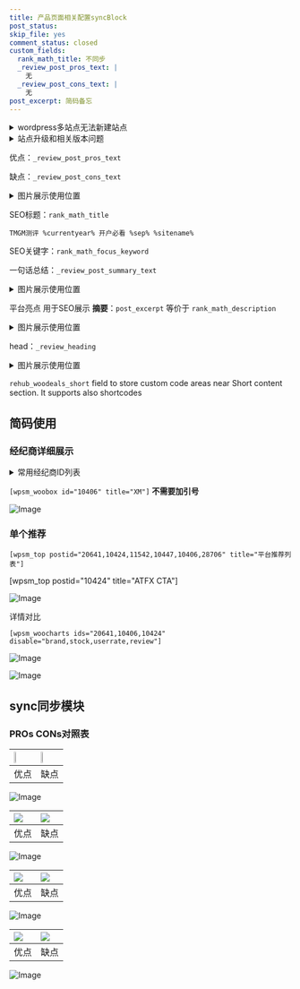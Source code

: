 ```yaml
---
title: 产品页面相关配置syncBlock
post_status: 
skip_file: yes
comment_status: closed
custom_fields:
  rank_math_title: 不同步
  _review_post_pros_text: |
    无
  _review_post_cons_text: |
    无
post_excerpt: 简码备忘
---
```

<details><summary>wordpress多站点无法新建站点</summary>

<li>和报错需要清理cookies一样的原因</li>
<li>wp-config.php里面<code>define( 'SUBDOMAIN_INSTALL', false );//子域名安装</code></li>
<li>新建子站点是用<code>define( 'SUBDOMAIN_INSTALL', true);//子域名安装</code> 完成以后，改成<code>false</code></li>
</details>

<details><summary>站点升级和相关版本问题</summary>

<p>wordpress：5.9.9
woocommerce：7.5.1
出现问题的地方：主题选项里面>><strong>Product layout >>compact style</strong></p>
<p>如何出现没有用过的字段 导致无法保存。先导出配置 然后进行修改，后面再次恢复即可。</p>
<p>出现部分字段无法显示时，需要返回默认布局后，对产品进行保存就好了。</p>
<p></p>
</details>

优点：`_review_post_pros_text`

缺点：`_review_post_cons_text`

<details><summary>图片展示使用位置</summary>

<img src="https://prod-files-secure.s3.us-west-2.amazonaws.com/39ed1227-6d7d-4570-be36-9ccd4a2c4241/f51d3d83-55d4-4bdf-9604-f37ec77ab556/Untitled.png?X-Amz-Algorithm=AWS4-HMAC-SHA256&X-Amz-Content-Sha256=UNSIGNED-PAYLOAD&X-Amz-Credential=ASIAZI2LB466S4JUSM7P%2F20251007%2Fus-west-2%2Fs3%2Faws4_request&X-Amz-Date=20251007T105518Z&X-Amz-Expires=3600&X-Amz-Security-Token=IQoJb3JpZ2luX2VjEAsaCXVzLXdlc3QtMiJHMEUCIQDeMNUsbDAeqf%2FdicYImA6ifijqD%2BCBBbSMeyK%2BSmM8ugIgCjl9yI0naX04m8SJt1h5EAk4W4zKk7bzgyz%2BAu9lQYQqiAQIpP%2F%2F%2F%2F%2F%2F%2F%2F%2F%2FARAAGgw2Mzc0MjMxODM4MDUiDNi9c5LJamc4THJRPCrcA%2FTvulnERuComrVjek0j5JAbvr8gXjiXvCVqRHn2MbpGTyVX0l0KxcGjjyaHnUfzhjzORUk4Z5IuS14c7LJ9K2Zq7viqLB%2FIrsp9e%2BWk5o2GvG%2FCK8A9Zw%2BaNKn9RZPjxh2ZqMJto5tJsjc1EZWy0DSFoCXI%2BRpLoREFkH8EU9lrFmJBBJS3KUdsQ6ylmrz7OykaclNKavm9BdZu5npDW8%2FBk6L1kvQyoero7azSqaK3GbVEjSVGhe%2BQYJeVjV5A6F6j5daCcGwmb9t0KBjqEQs7RPSC8IIVwiIyF%2FumqsnakBMNGyCrTiEm4IVti%2Fk1wUv21GdKBurQ3ONJsVomhqbBT13Rv371Io6yUil8xYpu%2BrIZG7AK4Jt0VJehdDlR6NJYCu5ruRgVMscbyYO5mQ0Y2Sqb4UPyoxhWezwxLlrMeo8PKRz5aROtQENRG1Cm72B8zTzrVNH3eu0YmJnIueccJnDob58GaTtdx3FN%2FsUuMUy4yGPzoJRxRWYgDTsJNwexV%2Fi%2BsGYt9cEyx3DeTZBljS8XQdMQaBJcubw9dmF0qNW%2FqkCQr2JEE5g2TlNDN9Pkrh1kUbIQgaz5nRU4a0VELqPXRdisZN1BB5w9PL%2FctXWrdJvLJy3C2KFGMKzdk8cGOqUByx3nF%2BMUK%2F2K%2F37MNvI1ijgdnxzl9amzde8OL%2F1ifMR5cAzDXCxAsKYQMozvaK2dawUwVosLd%2BbJXOCcjhQbLrL2SljABC%2FlDUOvl30Ww0Y74gXyYhQrbo%2F2YVLrDwIh6W4JIUN6xd6TIVhh6u4NfLb4VckyMn0Rvztw3PPDC52qSt2oV3Eis4O9eyfLigOuVuiaafq4Fs1OnbJTks3wQy7gKCXF&X-Amz-Signature=cc633567a503323bfac7e74b9a2f6d05b071c62b26ba5d947f5be59b7399e994&X-Amz-SignedHeaders=host&x-amz-checksum-mode=ENABLED&x-id=GetObject" alt="Image">
</details>

SEO标题：`rank_math_title`

`TMGM测评 %currentyear% 开户必看 %sep% %sitename%`

SEO关键字：`rank_math_focus_keyword`

一句话总结：`_review_post_summary_text`

<details><summary>图片展示使用位置</summary>

<img src="https://prod-files-secure.s3.us-west-2.amazonaws.com/39ed1227-6d7d-4570-be36-9ccd4a2c4241/4b96a922-296c-4f4e-8630-d1c870cbce01/Untitled.png?X-Amz-Algorithm=AWS4-HMAC-SHA256&X-Amz-Content-Sha256=UNSIGNED-PAYLOAD&X-Amz-Credential=ASIAZI2LB46653UJ5CB7%2F20251007%2Fus-west-2%2Fs3%2Faws4_request&X-Amz-Date=20251007T105519Z&X-Amz-Expires=3600&X-Amz-Security-Token=IQoJb3JpZ2luX2VjEAsaCXVzLXdlc3QtMiJIMEYCIQCQcyGaLycovgxd5jqdp4Tq%2FjvvlPBUzKcXG6KGU6X73wIhALF54MH0dmmyWnnwLIc0bKMNUnNCV1Ssv6VpWnQwUrvqKogECKT%2F%2F%2F%2F%2F%2F%2F%2F%2F%2FwEQABoMNjM3NDIzMTgzODA1IgyAWVouZHnaWnyDS18q3AM99ovvuBYPWoH5QC0VuHBZ%2FbG%2FqW4GLqtgJKJTCbb7DyAazG0vrM6fw7u%2BHVC64vkvPcUIfUZ%2FqjLqt4thP0ti1%2Bz%2F6xdQ4IxUS%2BqFD8coccdNoilC6CzAdP94VnV9GOyAIwOKbp4l%2BNrIxrEf9xVnPtWU0gdIBVqwuLFx%2FFtPCatbp3RVUydGJzOoEXlYFrm9e6drwIgxEN6rjinQF4K%2FbeOzJzenHiPMaRFnGavgBABw34LVIu56o5k8jjKmxvy%2F36AXyKWHaFnZCkuNwPwnhE1KJpTe93hZlmxkAfQnhfLBb6jdhc1Axz3rROtEhKJrgPatNghYVRM9kFlM5GQDntH6LkIKXtUD0krRyIvIiRrc9Xu6tF2XZHQydJsLtiZ95OvCyQRQ%2FqGndvLSjKrplYMiqxjACySaR%2BrdHcYD5aOwNqMQZntOU2mQ6vGvgiC%2FvPoKfRXbrJrEiY6jtzquxfe5eCTPVbSYn93ieZDqSzDmZf%2FjlZCqwQyh4oZHjuUfZNusgRGYaS2Xdb%2BFCVgXP3pfC7PzM6xTJkaUlW%2BhiXXWoSpEBrc4V7QEGhDfThMQcd74mdOXNSzoClmHPdasT99j8wouRox9OFXD0QTXFBiVm5q8uziPeE3%2B%2BDCi3ZPHBjqkAfA%2B3rNAHU7Zwcww7OqSibgAGiuQzsOv1GZXCCgTuDrdPHT72ksesP%2BroekzseabYDOx75%2F%2FZCd2XG13GDq6hCA%2B%2FzyA7w9cd60OS8v%2BH7xAfmYfku8sqIPbUedYRKy%2FnL81k4H0Ca1VIdGwORGAyzpoF37kE7Jihs%2FN%2F%2F5TEceT4z9Gmpaz1neal2xP8PwTHKfhJx%2FsggXDbD9RkvSRkyfyWlAK&X-Amz-Signature=e681554ae248f55b1c1ed6230630d6ba28e04dcd9c87b27806508fe95ffedc4d&X-Amz-SignedHeaders=host&x-amz-checksum-mode=ENABLED&x-id=GetObject" alt="Image">
</details>

平台亮点 用于SEO展示 **摘要**：`post_excerpt`  等价于 `rank_math_description`

<details><summary>图片展示使用位置</summary>

<img src="https://prod-files-secure.s3.us-west-2.amazonaws.com/39ed1227-6d7d-4570-be36-9ccd4a2c4241/1ee11f63-b60a-4dfe-a7a7-d58ff23b5d88/Untitled.png?X-Amz-Algorithm=AWS4-HMAC-SHA256&X-Amz-Content-Sha256=UNSIGNED-PAYLOAD&X-Amz-Credential=ASIAZI2LB466X2LGHO4R%2F20251007%2Fus-west-2%2Fs3%2Faws4_request&X-Amz-Date=20251007T105520Z&X-Amz-Expires=3600&X-Amz-Security-Token=IQoJb3JpZ2luX2VjEAsaCXVzLXdlc3QtMiJHMEUCIEoSBiUa8%2F%2F9ULhal45Ei7JR3FpWeiF4bkAkgCzeTKUkAiEAncxBU19zc36V4vEpIVr70RBURQlPU3ttSXBkqoguEJQqiAQIpP%2F%2F%2F%2F%2F%2F%2F%2F%2F%2FARAAGgw2Mzc0MjMxODM4MDUiDHJqEffT9L78aD5yVCrcAzIwJbWakMMpJwRQQjlOzJQDHaD3XJxAPkftHp3VQn0tgWaXc7ccWCarD0TLOPrqMAxjQYheOrSXVs8qGkWFm1RNfo0ZLQ1veHi937Q%2FCZS87XRY1NyauU2i1yHI80bj%2FgRGNeq9k9hp%2FxY0buoxx8nFenGQYeoQ5VyIVy9WuSWXbcMx6EuISs69WDPh3DwvJMj5IRZSp1nWs5j4eidFLkN66xWWp1hA6ODQyiVwLTrVnnay%2BEYeyaDG%2Bl%2F%2BhxC1w%2BVwTVpTRkAjRc9JkIKKiJBwkScqTuHyvYqaQ8u8P05hLYxJbeGMNgtQpc1Z%2BHZDVy2rNo04qu1wboR2eTgkCc7LqQ2TcaWhhU3ClChzIryQCSdcpuW31HmqoV0Q1BWdoT%2BBgFEmGHz3umUkJN8xKyy2zK%2FSJpdyQ426V3RRnKl1ZiCbjVMNrQis3StOJwwg4eGtJ99S9OUkTY3D2UsP05zdhDVlv%2FusHKtZ4To%2BsfNzjRZKrTOoqP37A8jwsL8%2BDdLfplC9PcWIUHv9aA5wIrPSnoTz%2FC0Rb27e9HSRNHMOQZBnK78roDEPfrSo7DKML5ky96zWi1WVBt23ZoXBaBwcwvfua0hXhXCeU%2Fk77sV9rBMIjMznf6K9i4bfMMDdk8cGOqUB471qo2VL5q0PwSlTcuDrOFHkXGsTO03vkPk3rqzAhsjDaECwLCMQhunW3NAoqcswp7UwnfPRuycH2qOK%2Fz%2BVvSJmKoOn%2BttpanXAQYLDKGhMS0tEzCDYalSVObB3vaRwDBc3O7%2Bhn851b28%2Be3s8%2FGACfd0yBPk%2FjAqWyj%2FbMYV9rtftwxEXts8YSSbR6IkyCjNLLgBua7FPFt%2Bq5lCPqjh4FvCw&X-Amz-Signature=17f38c4337e76e0eed9778b4d04bca01932ba461be7f9569cfdeae16bbe3aa75&X-Amz-SignedHeaders=host&x-amz-checksum-mode=ENABLED&x-id=GetObject" alt="Image">
<img src="https://prod-files-secure.s3.us-west-2.amazonaws.com/39ed1227-6d7d-4570-be36-9ccd4a2c4241/ad4118b5-78d8-4fbe-801e-3b29b5d99c01/Untitled.png?X-Amz-Algorithm=AWS4-HMAC-SHA256&X-Amz-Content-Sha256=UNSIGNED-PAYLOAD&X-Amz-Credential=ASIAZI2LB466X2LGHO4R%2F20251007%2Fus-west-2%2Fs3%2Faws4_request&X-Amz-Date=20251007T105520Z&X-Amz-Expires=3600&X-Amz-Security-Token=IQoJb3JpZ2luX2VjEAsaCXVzLXdlc3QtMiJHMEUCIEoSBiUa8%2F%2F9ULhal45Ei7JR3FpWeiF4bkAkgCzeTKUkAiEAncxBU19zc36V4vEpIVr70RBURQlPU3ttSXBkqoguEJQqiAQIpP%2F%2F%2F%2F%2F%2F%2F%2F%2F%2FARAAGgw2Mzc0MjMxODM4MDUiDHJqEffT9L78aD5yVCrcAzIwJbWakMMpJwRQQjlOzJQDHaD3XJxAPkftHp3VQn0tgWaXc7ccWCarD0TLOPrqMAxjQYheOrSXVs8qGkWFm1RNfo0ZLQ1veHi937Q%2FCZS87XRY1NyauU2i1yHI80bj%2FgRGNeq9k9hp%2FxY0buoxx8nFenGQYeoQ5VyIVy9WuSWXbcMx6EuISs69WDPh3DwvJMj5IRZSp1nWs5j4eidFLkN66xWWp1hA6ODQyiVwLTrVnnay%2BEYeyaDG%2Bl%2F%2BhxC1w%2BVwTVpTRkAjRc9JkIKKiJBwkScqTuHyvYqaQ8u8P05hLYxJbeGMNgtQpc1Z%2BHZDVy2rNo04qu1wboR2eTgkCc7LqQ2TcaWhhU3ClChzIryQCSdcpuW31HmqoV0Q1BWdoT%2BBgFEmGHz3umUkJN8xKyy2zK%2FSJpdyQ426V3RRnKl1ZiCbjVMNrQis3StOJwwg4eGtJ99S9OUkTY3D2UsP05zdhDVlv%2FusHKtZ4To%2BsfNzjRZKrTOoqP37A8jwsL8%2BDdLfplC9PcWIUHv9aA5wIrPSnoTz%2FC0Rb27e9HSRNHMOQZBnK78roDEPfrSo7DKML5ky96zWi1WVBt23ZoXBaBwcwvfua0hXhXCeU%2Fk77sV9rBMIjMznf6K9i4bfMMDdk8cGOqUB471qo2VL5q0PwSlTcuDrOFHkXGsTO03vkPk3rqzAhsjDaECwLCMQhunW3NAoqcswp7UwnfPRuycH2qOK%2Fz%2BVvSJmKoOn%2BttpanXAQYLDKGhMS0tEzCDYalSVObB3vaRwDBc3O7%2Bhn851b28%2Be3s8%2FGACfd0yBPk%2FjAqWyj%2FbMYV9rtftwxEXts8YSSbR6IkyCjNLLgBua7FPFt%2Bq5lCPqjh4FvCw&X-Amz-Signature=d2603058158244a8b13d2b822ee27eb2b86b368f3351204fd5db4374aa6321cb&X-Amz-SignedHeaders=host&x-amz-checksum-mode=ENABLED&x-id=GetObject" alt="Image">
<img src="https://prod-files-secure.s3.us-west-2.amazonaws.com/39ed1227-6d7d-4570-be36-9ccd4a2c4241/a38cf7c9-a79c-4b64-9e94-13589fe0758b/Untitled.png?X-Amz-Algorithm=AWS4-HMAC-SHA256&X-Amz-Content-Sha256=UNSIGNED-PAYLOAD&X-Amz-Credential=ASIAZI2LB466X2LGHO4R%2F20251007%2Fus-west-2%2Fs3%2Faws4_request&X-Amz-Date=20251007T105520Z&X-Amz-Expires=3600&X-Amz-Security-Token=IQoJb3JpZ2luX2VjEAsaCXVzLXdlc3QtMiJHMEUCIEoSBiUa8%2F%2F9ULhal45Ei7JR3FpWeiF4bkAkgCzeTKUkAiEAncxBU19zc36V4vEpIVr70RBURQlPU3ttSXBkqoguEJQqiAQIpP%2F%2F%2F%2F%2F%2F%2F%2F%2F%2FARAAGgw2Mzc0MjMxODM4MDUiDHJqEffT9L78aD5yVCrcAzIwJbWakMMpJwRQQjlOzJQDHaD3XJxAPkftHp3VQn0tgWaXc7ccWCarD0TLOPrqMAxjQYheOrSXVs8qGkWFm1RNfo0ZLQ1veHi937Q%2FCZS87XRY1NyauU2i1yHI80bj%2FgRGNeq9k9hp%2FxY0buoxx8nFenGQYeoQ5VyIVy9WuSWXbcMx6EuISs69WDPh3DwvJMj5IRZSp1nWs5j4eidFLkN66xWWp1hA6ODQyiVwLTrVnnay%2BEYeyaDG%2Bl%2F%2BhxC1w%2BVwTVpTRkAjRc9JkIKKiJBwkScqTuHyvYqaQ8u8P05hLYxJbeGMNgtQpc1Z%2BHZDVy2rNo04qu1wboR2eTgkCc7LqQ2TcaWhhU3ClChzIryQCSdcpuW31HmqoV0Q1BWdoT%2BBgFEmGHz3umUkJN8xKyy2zK%2FSJpdyQ426V3RRnKl1ZiCbjVMNrQis3StOJwwg4eGtJ99S9OUkTY3D2UsP05zdhDVlv%2FusHKtZ4To%2BsfNzjRZKrTOoqP37A8jwsL8%2BDdLfplC9PcWIUHv9aA5wIrPSnoTz%2FC0Rb27e9HSRNHMOQZBnK78roDEPfrSo7DKML5ky96zWi1WVBt23ZoXBaBwcwvfua0hXhXCeU%2Fk77sV9rBMIjMznf6K9i4bfMMDdk8cGOqUB471qo2VL5q0PwSlTcuDrOFHkXGsTO03vkPk3rqzAhsjDaECwLCMQhunW3NAoqcswp7UwnfPRuycH2qOK%2Fz%2BVvSJmKoOn%2BttpanXAQYLDKGhMS0tEzCDYalSVObB3vaRwDBc3O7%2Bhn851b28%2Be3s8%2FGACfd0yBPk%2FjAqWyj%2FbMYV9rtftwxEXts8YSSbR6IkyCjNLLgBua7FPFt%2Bq5lCPqjh4FvCw&X-Amz-Signature=84083a73a53eb2b09307c21e25844aaf46e9e05606843e53cb3c38339e4d2d9a&X-Amz-SignedHeaders=host&x-amz-checksum-mode=ENABLED&x-id=GetObject" alt="Image">
<img src="https://prod-files-secure.s3.us-west-2.amazonaws.com/39ed1227-6d7d-4570-be36-9ccd4a2c4241/7da6fc1e-d2ac-42ae-8c75-cb5749aa18f6/Untitled.png?X-Amz-Algorithm=AWS4-HMAC-SHA256&X-Amz-Content-Sha256=UNSIGNED-PAYLOAD&X-Amz-Credential=ASIAZI2LB466X2LGHO4R%2F20251007%2Fus-west-2%2Fs3%2Faws4_request&X-Amz-Date=20251007T105520Z&X-Amz-Expires=3600&X-Amz-Security-Token=IQoJb3JpZ2luX2VjEAsaCXVzLXdlc3QtMiJHMEUCIEoSBiUa8%2F%2F9ULhal45Ei7JR3FpWeiF4bkAkgCzeTKUkAiEAncxBU19zc36V4vEpIVr70RBURQlPU3ttSXBkqoguEJQqiAQIpP%2F%2F%2F%2F%2F%2F%2F%2F%2F%2FARAAGgw2Mzc0MjMxODM4MDUiDHJqEffT9L78aD5yVCrcAzIwJbWakMMpJwRQQjlOzJQDHaD3XJxAPkftHp3VQn0tgWaXc7ccWCarD0TLOPrqMAxjQYheOrSXVs8qGkWFm1RNfo0ZLQ1veHi937Q%2FCZS87XRY1NyauU2i1yHI80bj%2FgRGNeq9k9hp%2FxY0buoxx8nFenGQYeoQ5VyIVy9WuSWXbcMx6EuISs69WDPh3DwvJMj5IRZSp1nWs5j4eidFLkN66xWWp1hA6ODQyiVwLTrVnnay%2BEYeyaDG%2Bl%2F%2BhxC1w%2BVwTVpTRkAjRc9JkIKKiJBwkScqTuHyvYqaQ8u8P05hLYxJbeGMNgtQpc1Z%2BHZDVy2rNo04qu1wboR2eTgkCc7LqQ2TcaWhhU3ClChzIryQCSdcpuW31HmqoV0Q1BWdoT%2BBgFEmGHz3umUkJN8xKyy2zK%2FSJpdyQ426V3RRnKl1ZiCbjVMNrQis3StOJwwg4eGtJ99S9OUkTY3D2UsP05zdhDVlv%2FusHKtZ4To%2BsfNzjRZKrTOoqP37A8jwsL8%2BDdLfplC9PcWIUHv9aA5wIrPSnoTz%2FC0Rb27e9HSRNHMOQZBnK78roDEPfrSo7DKML5ky96zWi1WVBt23ZoXBaBwcwvfua0hXhXCeU%2Fk77sV9rBMIjMznf6K9i4bfMMDdk8cGOqUB471qo2VL5q0PwSlTcuDrOFHkXGsTO03vkPk3rqzAhsjDaECwLCMQhunW3NAoqcswp7UwnfPRuycH2qOK%2Fz%2BVvSJmKoOn%2BttpanXAQYLDKGhMS0tEzCDYalSVObB3vaRwDBc3O7%2Bhn851b28%2Be3s8%2FGACfd0yBPk%2FjAqWyj%2FbMYV9rtftwxEXts8YSSbR6IkyCjNLLgBua7FPFt%2Bq5lCPqjh4FvCw&X-Amz-Signature=fa31373f1886b6e9c25e60ae7b3b4be45d0273dc97a9f1e59490e5905fb18391&X-Amz-SignedHeaders=host&x-amz-checksum-mode=ENABLED&x-id=GetObject" alt="Image">
<img src="https://prod-files-secure.s3.us-west-2.amazonaws.com/39ed1227-6d7d-4570-be36-9ccd4a2c4241/7e97f40a-eaee-47f5-b2f9-475f96808fa7/Untitled.png?X-Amz-Algorithm=AWS4-HMAC-SHA256&X-Amz-Content-Sha256=UNSIGNED-PAYLOAD&X-Amz-Credential=ASIAZI2LB466X2LGHO4R%2F20251007%2Fus-west-2%2Fs3%2Faws4_request&X-Amz-Date=20251007T105520Z&X-Amz-Expires=3600&X-Amz-Security-Token=IQoJb3JpZ2luX2VjEAsaCXVzLXdlc3QtMiJHMEUCIEoSBiUa8%2F%2F9ULhal45Ei7JR3FpWeiF4bkAkgCzeTKUkAiEAncxBU19zc36V4vEpIVr70RBURQlPU3ttSXBkqoguEJQqiAQIpP%2F%2F%2F%2F%2F%2F%2F%2F%2F%2FARAAGgw2Mzc0MjMxODM4MDUiDHJqEffT9L78aD5yVCrcAzIwJbWakMMpJwRQQjlOzJQDHaD3XJxAPkftHp3VQn0tgWaXc7ccWCarD0TLOPrqMAxjQYheOrSXVs8qGkWFm1RNfo0ZLQ1veHi937Q%2FCZS87XRY1NyauU2i1yHI80bj%2FgRGNeq9k9hp%2FxY0buoxx8nFenGQYeoQ5VyIVy9WuSWXbcMx6EuISs69WDPh3DwvJMj5IRZSp1nWs5j4eidFLkN66xWWp1hA6ODQyiVwLTrVnnay%2BEYeyaDG%2Bl%2F%2BhxC1w%2BVwTVpTRkAjRc9JkIKKiJBwkScqTuHyvYqaQ8u8P05hLYxJbeGMNgtQpc1Z%2BHZDVy2rNo04qu1wboR2eTgkCc7LqQ2TcaWhhU3ClChzIryQCSdcpuW31HmqoV0Q1BWdoT%2BBgFEmGHz3umUkJN8xKyy2zK%2FSJpdyQ426V3RRnKl1ZiCbjVMNrQis3StOJwwg4eGtJ99S9OUkTY3D2UsP05zdhDVlv%2FusHKtZ4To%2BsfNzjRZKrTOoqP37A8jwsL8%2BDdLfplC9PcWIUHv9aA5wIrPSnoTz%2FC0Rb27e9HSRNHMOQZBnK78roDEPfrSo7DKML5ky96zWi1WVBt23ZoXBaBwcwvfua0hXhXCeU%2Fk77sV9rBMIjMznf6K9i4bfMMDdk8cGOqUB471qo2VL5q0PwSlTcuDrOFHkXGsTO03vkPk3rqzAhsjDaECwLCMQhunW3NAoqcswp7UwnfPRuycH2qOK%2Fz%2BVvSJmKoOn%2BttpanXAQYLDKGhMS0tEzCDYalSVObB3vaRwDBc3O7%2Bhn851b28%2Be3s8%2FGACfd0yBPk%2FjAqWyj%2FbMYV9rtftwxEXts8YSSbR6IkyCjNLLgBua7FPFt%2Bq5lCPqjh4FvCw&X-Amz-Signature=647cf3b73406b9817d098f6ad7d2d5a393c7c2bd85115b12aa59ccfcb8ec5707&X-Amz-SignedHeaders=host&x-amz-checksum-mode=ENABLED&x-id=GetObject" alt="Image">
</details>

head：`_review_heading`

<details><summary>图片展示使用位置</summary>

<img src="https://prod-files-secure.s3.us-west-2.amazonaws.com/39ed1227-6d7d-4570-be36-9ccd4a2c4241/3a4650ad-9887-415c-889a-edd51fa54f27/Untitled.png?X-Amz-Algorithm=AWS4-HMAC-SHA256&X-Amz-Content-Sha256=UNSIGNED-PAYLOAD&X-Amz-Credential=ASIAZI2LB4663K36YVNI%2F20251007%2Fus-west-2%2Fs3%2Faws4_request&X-Amz-Date=20251007T105520Z&X-Amz-Expires=3600&X-Amz-Security-Token=IQoJb3JpZ2luX2VjEAsaCXVzLXdlc3QtMiJIMEYCIQCIYltOG%2BYqF1HUJyYH9ujtODYEUsJMEG1zRkx3r36h2wIhAJBwQT0lcLbRRbbTw81dYP9ml9XC3Ci8aML9mZ5YE0AeKogECKT%2F%2F%2F%2F%2F%2F%2F%2F%2F%2FwEQABoMNjM3NDIzMTgzODA1IgzikAvS1jhlU7wyUjAq3AML0agM6y4P13td7naiuRWCqCQa9sQO572Jv8ttC2nEZc5uJcuO9eBXJwKIF0dNT93pA1xGHTSZj11KFh%2FRMbAUHhIvFl%2Bheoj7ljx%2BPhtqbcQ9aPhdpdu432pR3Rn8Qlw%2FCpS3Rzm7slBy6%2BVGTT9QJq5bQ%2F%2BPTYqEJt9ogh0Day9aJd37VtBd7M2OjnMCQcUeKjnOwZBSNdayNSB%2B9nC13Tw1ysIul4L5znFsRxBoD9GPnbw1C0JK6J2TlBiDoJCPenXUTWv%2B1TwJdTezfCtYPFXa90Vb%2Fd5X37YnkhAjygfbZANLBktKi6VzBslyaX8k2K6rPadkBdNB469cXys5Nz%2Fx0ek0QI10vrcv4a42Ngazsr44cMttPkZTUuDCAkDiVKCF0FiWhuHdfR%2FJMRBSHWWzRXpQnZCli4wnXXxm4hlE3FWg%2FT9to7nL4k86LQ3YX4eT0EIEsrd15qMMhgtC%2FucwnqCURsfcHpvrVmINU8AjTBOGQmQqFWe7o0knzJOVXzZfyE1GWC3gqPpKydxGgEY2YKD9YDXPMVY2UrzynV1a%2Fzj9d3RDIH6rTnau6JYKBFgGYPWFcynD8OUKRAgFCWNQJkVODZUMhzCOfJyxzEn36qjbxkjhqWJB%2BTCs3ZPHBjqkAcJ00Ip2CeG4VBzGoxnWjsfBvbb1pssEimzVcbXnBJNp1TY7vsnjGrcueBTLckL4qzQtUkhn%2FDr%2FcCcZSxEkai3VNti3JDQp8Bs6A9aGXDUin87UsMdb1iAKP5gtewZCBoibvSDEmRBw3xExCaqkJ54WQxIP1t58AVvg1K8UUzl%2BKypslAZhAz1Fudllp%2FJi3yZcXoPzVKNNM77PmPgS1ZQ9edH4&X-Amz-Signature=9a92a36af252555d3e3e1190c7ce3823f728dc3893f902825c5e7b3b5bfa71b7&X-Amz-SignedHeaders=host&x-amz-checksum-mode=ENABLED&x-id=GetObject" alt="Image">
</details>

`rehub_woodeals_short`	field to store custom code areas near Short content section. It supports also shortcodes



## 简码使用

### 经纪商详细展示

<details><summary>常用经纪商ID列表</summary>

<pre><code class="php">嘉盛 ===> 20641  [wpsm_woobox id="20641" title="嘉盛"]
易信easymarkets ===> 11542  [wpsm_woobox id="11542" title="易信easymarkets"]
ATFX外汇 ===> 10424  [wpsm_woobox id="10424" title="ATFX"]
XM ===> 10406  [wpsm_woobox id="10406" title="XM"]
TMGM ===> 29622  [wpsm_woobox id="29622" title="TMGM"]
HYCM ===> 10447  [wpsm_woobox id="10447" title="HYCM"]
fpmarkets澳福外汇 ===> 20639  [wpsm_woobox id="20639" title="fpmarkets澳福外汇"]</code></pre>
</details>

`[wpsm_woobox id="10406" title="XM"]` **不需要加引号**

![Image](https://prod-files-secure.s3.us-west-2.amazonaws.com/39ed1227-6d7d-4570-be36-9ccd4a2c4241/4f898f9d-0fa7-4e43-acd3-ac6bc7be575a/Untitled.png?X-Amz-Algorithm=AWS4-HMAC-SHA256&X-Amz-Content-Sha256=UNSIGNED-PAYLOAD&X-Amz-Credential=ASIAZI2LB466TZIF7TBZ%2F20251007%2Fus-west-2%2Fs3%2Faws4_request&X-Amz-Date=20251007T105517Z&X-Amz-Expires=3600&X-Amz-Security-Token=IQoJb3JpZ2luX2VjEAsaCXVzLXdlc3QtMiJIMEYCIQDCwe1YIUJ3dFeE2gFChBSyJAWdasSJ5l%2FoMnmdurQ1fQIhAIu8vVCrJQpOO%2BY1Gg1yLwZ16tnAu4fek9m7fzKR9LIEKogECKT%2F%2F%2F%2F%2F%2F%2F%2F%2F%2FwEQABoMNjM3NDIzMTgzODA1Igyz46sXi3REA8FLrWUq3APKcjAUrTNDipulsOSZmOKDLSlAqMpWTql%2F5GTir8Q5mxSn84c1pmQlEQBDbID%2FHu3zgUqaxtwzlhUuZboeXF%2FQJxBytx8LC3ood14YWCcrl8NT33Yty8ehrOSX5ibD%2FdJy217SUVal6iHKmxAT4ObfoXWksNme0tPa0hO%2BQq%2FVOjaqOr8fnrPZq1FfnnIYryIbSRctan3NZGndMwryJYU3JBqXAvYDslwlxdxXHgOneActB2f31rT3ckK2U%2FH3qr2Zm3Pl3GFec3RCk58ojAKtclM0tgpDeqbj1JePBoFFvXvaNnz8jmqZud2JF4BOXUP59%2FWnh60JUMshLq91w6z8dfJr7MakALBEGTzq1ff8gjSzAKDgb979Pskch%2BI23qLNjtwrcY%2B%2FWiMn7wxfJAlJgua%2B80Ucv8JRUCV%2Bsae03QGp3fcLx%2B%2F1UsZTyzLkxcYxb0oq0bg8rzoAU3fmwrZir%2BgeSN8qXWHBqD%2FrDBfregGOEuRaamNOJwkwE%2BGrwovN42WiiOBmqCZVZqfHOZSqfSgI%2BF5hJ4rW3KlrNo3xpYbdchj1uAzRcxzE9F7xcqplNKHP3L2pkkAfh15werWbvoUAiZtKDg5tFbbT%2FrM0sYbN2HzSVYG7HOmpQTCD3ZPHBjqkAZ2Y6WwRZC%2FvzZPVEZlQ9rSLOlPV4Z%2BYQQ7qNLVwzT0mT%2BPAIW7SuDB9w49QG1isJxI8ttdwZ58JlhrlKdlx%2Fud0RDlyHNxpyshxLchlixgHdGj0JR2%2BkqS%2FyaLog8dU8OA8vKPMWpB4Ng5hSSxFIaPd4d1kZYWhvhNgABkMkZF%2BQTZA0Z89oK9KyXIOAe5PfQI3pPWaiYcXj%2FqlAjeu%2FBiuhwFi&X-Amz-Signature=0f880ee7fc0406afca9dfc255d6ebae47ae1d6ff85e98dc48839c0031bb19461&X-Amz-SignedHeaders=host&x-amz-checksum-mode=ENABLED&x-id=GetObject)

### 单个推荐
`[wpsm_top postid="20641,10424,11542,10447,10406,28706" title="平台推荐列表"]`

[wpsm_top postid="10424" title="ATFX CTA"]

![Image](https://prod-files-secure.s3.us-west-2.amazonaws.com/39ed1227-6d7d-4570-be36-9ccd4a2c4241/5ac620dc-51a8-48b6-b55d-91f47299193c/Untitled.png?X-Amz-Algorithm=AWS4-HMAC-SHA256&X-Amz-Content-Sha256=UNSIGNED-PAYLOAD&X-Amz-Credential=ASIAZI2LB466TZIF7TBZ%2F20251007%2Fus-west-2%2Fs3%2Faws4_request&X-Amz-Date=20251007T105517Z&X-Amz-Expires=3600&X-Amz-Security-Token=IQoJb3JpZ2luX2VjEAsaCXVzLXdlc3QtMiJIMEYCIQDCwe1YIUJ3dFeE2gFChBSyJAWdasSJ5l%2FoMnmdurQ1fQIhAIu8vVCrJQpOO%2BY1Gg1yLwZ16tnAu4fek9m7fzKR9LIEKogECKT%2F%2F%2F%2F%2F%2F%2F%2F%2F%2FwEQABoMNjM3NDIzMTgzODA1Igyz46sXi3REA8FLrWUq3APKcjAUrTNDipulsOSZmOKDLSlAqMpWTql%2F5GTir8Q5mxSn84c1pmQlEQBDbID%2FHu3zgUqaxtwzlhUuZboeXF%2FQJxBytx8LC3ood14YWCcrl8NT33Yty8ehrOSX5ibD%2FdJy217SUVal6iHKmxAT4ObfoXWksNme0tPa0hO%2BQq%2FVOjaqOr8fnrPZq1FfnnIYryIbSRctan3NZGndMwryJYU3JBqXAvYDslwlxdxXHgOneActB2f31rT3ckK2U%2FH3qr2Zm3Pl3GFec3RCk58ojAKtclM0tgpDeqbj1JePBoFFvXvaNnz8jmqZud2JF4BOXUP59%2FWnh60JUMshLq91w6z8dfJr7MakALBEGTzq1ff8gjSzAKDgb979Pskch%2BI23qLNjtwrcY%2B%2FWiMn7wxfJAlJgua%2B80Ucv8JRUCV%2Bsae03QGp3fcLx%2B%2F1UsZTyzLkxcYxb0oq0bg8rzoAU3fmwrZir%2BgeSN8qXWHBqD%2FrDBfregGOEuRaamNOJwkwE%2BGrwovN42WiiOBmqCZVZqfHOZSqfSgI%2BF5hJ4rW3KlrNo3xpYbdchj1uAzRcxzE9F7xcqplNKHP3L2pkkAfh15werWbvoUAiZtKDg5tFbbT%2FrM0sYbN2HzSVYG7HOmpQTCD3ZPHBjqkAZ2Y6WwRZC%2FvzZPVEZlQ9rSLOlPV4Z%2BYQQ7qNLVwzT0mT%2BPAIW7SuDB9w49QG1isJxI8ttdwZ58JlhrlKdlx%2Fud0RDlyHNxpyshxLchlixgHdGj0JR2%2BkqS%2FyaLog8dU8OA8vKPMWpB4Ng5hSSxFIaPd4d1kZYWhvhNgABkMkZF%2BQTZA0Z89oK9KyXIOAe5PfQI3pPWaiYcXj%2FqlAjeu%2FBiuhwFi&X-Amz-Signature=a53cdffe4f0c4b3519db0ff6752e4ae665eb454033142b91827360c076ae4357&X-Amz-SignedHeaders=host&x-amz-checksum-mode=ENABLED&x-id=GetObject)

详情对比

`[wpsm_woocharts ids="20641,10406,10424" disable="brand,stock,userrate,review"]`

![Image](https://prod-files-secure.s3.us-west-2.amazonaws.com/39ed1227-6d7d-4570-be36-9ccd4a2c4241/bf3ba45f-b9f3-4295-8aef-b4a495fd25f4/Untitled.png?X-Amz-Algorithm=AWS4-HMAC-SHA256&X-Amz-Content-Sha256=UNSIGNED-PAYLOAD&X-Amz-Credential=ASIAZI2LB466TZIF7TBZ%2F20251007%2Fus-west-2%2Fs3%2Faws4_request&X-Amz-Date=20251007T105517Z&X-Amz-Expires=3600&X-Amz-Security-Token=IQoJb3JpZ2luX2VjEAsaCXVzLXdlc3QtMiJIMEYCIQDCwe1YIUJ3dFeE2gFChBSyJAWdasSJ5l%2FoMnmdurQ1fQIhAIu8vVCrJQpOO%2BY1Gg1yLwZ16tnAu4fek9m7fzKR9LIEKogECKT%2F%2F%2F%2F%2F%2F%2F%2F%2F%2FwEQABoMNjM3NDIzMTgzODA1Igyz46sXi3REA8FLrWUq3APKcjAUrTNDipulsOSZmOKDLSlAqMpWTql%2F5GTir8Q5mxSn84c1pmQlEQBDbID%2FHu3zgUqaxtwzlhUuZboeXF%2FQJxBytx8LC3ood14YWCcrl8NT33Yty8ehrOSX5ibD%2FdJy217SUVal6iHKmxAT4ObfoXWksNme0tPa0hO%2BQq%2FVOjaqOr8fnrPZq1FfnnIYryIbSRctan3NZGndMwryJYU3JBqXAvYDslwlxdxXHgOneActB2f31rT3ckK2U%2FH3qr2Zm3Pl3GFec3RCk58ojAKtclM0tgpDeqbj1JePBoFFvXvaNnz8jmqZud2JF4BOXUP59%2FWnh60JUMshLq91w6z8dfJr7MakALBEGTzq1ff8gjSzAKDgb979Pskch%2BI23qLNjtwrcY%2B%2FWiMn7wxfJAlJgua%2B80Ucv8JRUCV%2Bsae03QGp3fcLx%2B%2F1UsZTyzLkxcYxb0oq0bg8rzoAU3fmwrZir%2BgeSN8qXWHBqD%2FrDBfregGOEuRaamNOJwkwE%2BGrwovN42WiiOBmqCZVZqfHOZSqfSgI%2BF5hJ4rW3KlrNo3xpYbdchj1uAzRcxzE9F7xcqplNKHP3L2pkkAfh15werWbvoUAiZtKDg5tFbbT%2FrM0sYbN2HzSVYG7HOmpQTCD3ZPHBjqkAZ2Y6WwRZC%2FvzZPVEZlQ9rSLOlPV4Z%2BYQQ7qNLVwzT0mT%2BPAIW7SuDB9w49QG1isJxI8ttdwZ58JlhrlKdlx%2Fud0RDlyHNxpyshxLchlixgHdGj0JR2%2BkqS%2FyaLog8dU8OA8vKPMWpB4Ng5hSSxFIaPd4d1kZYWhvhNgABkMkZF%2BQTZA0Z89oK9KyXIOAe5PfQI3pPWaiYcXj%2FqlAjeu%2FBiuhwFi&X-Amz-Signature=b8d9ac6b5406067c38b1693807822ca510d7c2c5157f22710ead1aa21e9fc610&X-Amz-SignedHeaders=host&x-amz-checksum-mode=ENABLED&x-id=GetObject)

![Image](https://prod-files-secure.s3.us-west-2.amazonaws.com/39ed1227-6d7d-4570-be36-9ccd4a2c4241/30bc56ef-f383-4b48-9768-2ebc9e436ec0/Untitled.png?X-Amz-Algorithm=AWS4-HMAC-SHA256&X-Amz-Content-Sha256=UNSIGNED-PAYLOAD&X-Amz-Credential=ASIAZI2LB466TZIF7TBZ%2F20251007%2Fus-west-2%2Fs3%2Faws4_request&X-Amz-Date=20251007T105517Z&X-Amz-Expires=3600&X-Amz-Security-Token=IQoJb3JpZ2luX2VjEAsaCXVzLXdlc3QtMiJIMEYCIQDCwe1YIUJ3dFeE2gFChBSyJAWdasSJ5l%2FoMnmdurQ1fQIhAIu8vVCrJQpOO%2BY1Gg1yLwZ16tnAu4fek9m7fzKR9LIEKogECKT%2F%2F%2F%2F%2F%2F%2F%2F%2F%2FwEQABoMNjM3NDIzMTgzODA1Igyz46sXi3REA8FLrWUq3APKcjAUrTNDipulsOSZmOKDLSlAqMpWTql%2F5GTir8Q5mxSn84c1pmQlEQBDbID%2FHu3zgUqaxtwzlhUuZboeXF%2FQJxBytx8LC3ood14YWCcrl8NT33Yty8ehrOSX5ibD%2FdJy217SUVal6iHKmxAT4ObfoXWksNme0tPa0hO%2BQq%2FVOjaqOr8fnrPZq1FfnnIYryIbSRctan3NZGndMwryJYU3JBqXAvYDslwlxdxXHgOneActB2f31rT3ckK2U%2FH3qr2Zm3Pl3GFec3RCk58ojAKtclM0tgpDeqbj1JePBoFFvXvaNnz8jmqZud2JF4BOXUP59%2FWnh60JUMshLq91w6z8dfJr7MakALBEGTzq1ff8gjSzAKDgb979Pskch%2BI23qLNjtwrcY%2B%2FWiMn7wxfJAlJgua%2B80Ucv8JRUCV%2Bsae03QGp3fcLx%2B%2F1UsZTyzLkxcYxb0oq0bg8rzoAU3fmwrZir%2BgeSN8qXWHBqD%2FrDBfregGOEuRaamNOJwkwE%2BGrwovN42WiiOBmqCZVZqfHOZSqfSgI%2BF5hJ4rW3KlrNo3xpYbdchj1uAzRcxzE9F7xcqplNKHP3L2pkkAfh15werWbvoUAiZtKDg5tFbbT%2FrM0sYbN2HzSVYG7HOmpQTCD3ZPHBjqkAZ2Y6WwRZC%2FvzZPVEZlQ9rSLOlPV4Z%2BYQQ7qNLVwzT0mT%2BPAIW7SuDB9w49QG1isJxI8ttdwZ58JlhrlKdlx%2Fud0RDlyHNxpyshxLchlixgHdGj0JR2%2BkqS%2FyaLog8dU8OA8vKPMWpB4Ng5hSSxFIaPd4d1kZYWhvhNgABkMkZF%2BQTZA0Z89oK9KyXIOAe5PfQI3pPWaiYcXj%2FqlAjeu%2FBiuhwFi&X-Amz-Signature=eb03028c31d785233c6d98b4325b4ad24824331a27917fef72d0ffb916c011bb&X-Amz-SignedHeaders=host&x-amz-checksum-mode=ENABLED&x-id=GetObject)

## sync同步模块

### PROs CONs对照表

| <img src="https://cdn.ifttt.fun/gh/jarlin8/OSS@main/icons/customize/pros.svg" height="auto" width="37.3%"> | <img src="https://cdn.ifttt.fun/gh/jarlin8/OSS@main/icons/customize/cons.svg" height="auto" width="28.8%"> |
| :--- | :--- |
| 优点 | 缺点 |

![Image](https://prod-files-secure.s3.us-west-2.amazonaws.com/39ed1227-6d7d-4570-be36-9ccd4a2c4241/8742b755-dfb5-4004-9a5f-d6e561664bd8/Untitled.png?X-Amz-Algorithm=AWS4-HMAC-SHA256&X-Amz-Content-Sha256=UNSIGNED-PAYLOAD&X-Amz-Credential=ASIAZI2LB466TZIF7TBZ%2F20251007%2Fus-west-2%2Fs3%2Faws4_request&X-Amz-Date=20251007T105517Z&X-Amz-Expires=3600&X-Amz-Security-Token=IQoJb3JpZ2luX2VjEAsaCXVzLXdlc3QtMiJIMEYCIQDCwe1YIUJ3dFeE2gFChBSyJAWdasSJ5l%2FoMnmdurQ1fQIhAIu8vVCrJQpOO%2BY1Gg1yLwZ16tnAu4fek9m7fzKR9LIEKogECKT%2F%2F%2F%2F%2F%2F%2F%2F%2F%2FwEQABoMNjM3NDIzMTgzODA1Igyz46sXi3REA8FLrWUq3APKcjAUrTNDipulsOSZmOKDLSlAqMpWTql%2F5GTir8Q5mxSn84c1pmQlEQBDbID%2FHu3zgUqaxtwzlhUuZboeXF%2FQJxBytx8LC3ood14YWCcrl8NT33Yty8ehrOSX5ibD%2FdJy217SUVal6iHKmxAT4ObfoXWksNme0tPa0hO%2BQq%2FVOjaqOr8fnrPZq1FfnnIYryIbSRctan3NZGndMwryJYU3JBqXAvYDslwlxdxXHgOneActB2f31rT3ckK2U%2FH3qr2Zm3Pl3GFec3RCk58ojAKtclM0tgpDeqbj1JePBoFFvXvaNnz8jmqZud2JF4BOXUP59%2FWnh60JUMshLq91w6z8dfJr7MakALBEGTzq1ff8gjSzAKDgb979Pskch%2BI23qLNjtwrcY%2B%2FWiMn7wxfJAlJgua%2B80Ucv8JRUCV%2Bsae03QGp3fcLx%2B%2F1UsZTyzLkxcYxb0oq0bg8rzoAU3fmwrZir%2BgeSN8qXWHBqD%2FrDBfregGOEuRaamNOJwkwE%2BGrwovN42WiiOBmqCZVZqfHOZSqfSgI%2BF5hJ4rW3KlrNo3xpYbdchj1uAzRcxzE9F7xcqplNKHP3L2pkkAfh15werWbvoUAiZtKDg5tFbbT%2FrM0sYbN2HzSVYG7HOmpQTCD3ZPHBjqkAZ2Y6WwRZC%2FvzZPVEZlQ9rSLOlPV4Z%2BYQQ7qNLVwzT0mT%2BPAIW7SuDB9w49QG1isJxI8ttdwZ58JlhrlKdlx%2Fud0RDlyHNxpyshxLchlixgHdGj0JR2%2BkqS%2FyaLog8dU8OA8vKPMWpB4Ng5hSSxFIaPd4d1kZYWhvhNgABkMkZF%2BQTZA0Z89oK9KyXIOAe5PfQI3pPWaiYcXj%2FqlAjeu%2FBiuhwFi&X-Amz-Signature=e6d13f0cab52dc50b0090a29a5445b25e49e1ab0a7e7555a2be4a9048aaba548&X-Amz-SignedHeaders=host&x-amz-checksum-mode=ENABLED&x-id=GetObject)

| <img src="https://cdn.ifttt.fun/gh/jarlin8/OSS@main/icons/customize/pros1.svg" height="auto"> | <img src="https://cdn.ifttt.fun/gh/jarlin8/OSS@main/icons/customize/cons1.svg" height="auto"> |
| :--- | :--- |
| 优点 | 缺点 |

![Image](https://prod-files-secure.s3.us-west-2.amazonaws.com/39ed1227-6d7d-4570-be36-9ccd4a2c4241/806358f8-c9c4-4e17-bb35-c6c76a5397a5/Untitled.png?X-Amz-Algorithm=AWS4-HMAC-SHA256&X-Amz-Content-Sha256=UNSIGNED-PAYLOAD&X-Amz-Credential=ASIAZI2LB466TZIF7TBZ%2F20251007%2Fus-west-2%2Fs3%2Faws4_request&X-Amz-Date=20251007T105517Z&X-Amz-Expires=3600&X-Amz-Security-Token=IQoJb3JpZ2luX2VjEAsaCXVzLXdlc3QtMiJIMEYCIQDCwe1YIUJ3dFeE2gFChBSyJAWdasSJ5l%2FoMnmdurQ1fQIhAIu8vVCrJQpOO%2BY1Gg1yLwZ16tnAu4fek9m7fzKR9LIEKogECKT%2F%2F%2F%2F%2F%2F%2F%2F%2F%2FwEQABoMNjM3NDIzMTgzODA1Igyz46sXi3REA8FLrWUq3APKcjAUrTNDipulsOSZmOKDLSlAqMpWTql%2F5GTir8Q5mxSn84c1pmQlEQBDbID%2FHu3zgUqaxtwzlhUuZboeXF%2FQJxBytx8LC3ood14YWCcrl8NT33Yty8ehrOSX5ibD%2FdJy217SUVal6iHKmxAT4ObfoXWksNme0tPa0hO%2BQq%2FVOjaqOr8fnrPZq1FfnnIYryIbSRctan3NZGndMwryJYU3JBqXAvYDslwlxdxXHgOneActB2f31rT3ckK2U%2FH3qr2Zm3Pl3GFec3RCk58ojAKtclM0tgpDeqbj1JePBoFFvXvaNnz8jmqZud2JF4BOXUP59%2FWnh60JUMshLq91w6z8dfJr7MakALBEGTzq1ff8gjSzAKDgb979Pskch%2BI23qLNjtwrcY%2B%2FWiMn7wxfJAlJgua%2B80Ucv8JRUCV%2Bsae03QGp3fcLx%2B%2F1UsZTyzLkxcYxb0oq0bg8rzoAU3fmwrZir%2BgeSN8qXWHBqD%2FrDBfregGOEuRaamNOJwkwE%2BGrwovN42WiiOBmqCZVZqfHOZSqfSgI%2BF5hJ4rW3KlrNo3xpYbdchj1uAzRcxzE9F7xcqplNKHP3L2pkkAfh15werWbvoUAiZtKDg5tFbbT%2FrM0sYbN2HzSVYG7HOmpQTCD3ZPHBjqkAZ2Y6WwRZC%2FvzZPVEZlQ9rSLOlPV4Z%2BYQQ7qNLVwzT0mT%2BPAIW7SuDB9w49QG1isJxI8ttdwZ58JlhrlKdlx%2Fud0RDlyHNxpyshxLchlixgHdGj0JR2%2BkqS%2FyaLog8dU8OA8vKPMWpB4Ng5hSSxFIaPd4d1kZYWhvhNgABkMkZF%2BQTZA0Z89oK9KyXIOAe5PfQI3pPWaiYcXj%2FqlAjeu%2FBiuhwFi&X-Amz-Signature=0ddcb30e41511c0871ba832747e60e009450499d38dc8b1dde584ce668ea6704&X-Amz-SignedHeaders=host&x-amz-checksum-mode=ENABLED&x-id=GetObject)

| <img src="https://cdn.ifttt.fun/gh/jarlin8/OSS@main/icons/customize/pros2.svg" height="auto"> | <img src="https://cdn.ifttt.fun/gh/jarlin8/OSS@main/icons/customize/cons2.svg" height="auto"> |
| :--- | :--- |
| 优点 | 缺点 |

![Image](https://prod-files-secure.s3.us-west-2.amazonaws.com/39ed1227-6d7d-4570-be36-9ccd4a2c4241/a9245ec9-70dd-4005-b534-0d54315fc5f3/Untitled.png?X-Amz-Algorithm=AWS4-HMAC-SHA256&X-Amz-Content-Sha256=UNSIGNED-PAYLOAD&X-Amz-Credential=ASIAZI2LB466TZIF7TBZ%2F20251007%2Fus-west-2%2Fs3%2Faws4_request&X-Amz-Date=20251007T105517Z&X-Amz-Expires=3600&X-Amz-Security-Token=IQoJb3JpZ2luX2VjEAsaCXVzLXdlc3QtMiJIMEYCIQDCwe1YIUJ3dFeE2gFChBSyJAWdasSJ5l%2FoMnmdurQ1fQIhAIu8vVCrJQpOO%2BY1Gg1yLwZ16tnAu4fek9m7fzKR9LIEKogECKT%2F%2F%2F%2F%2F%2F%2F%2F%2F%2FwEQABoMNjM3NDIzMTgzODA1Igyz46sXi3REA8FLrWUq3APKcjAUrTNDipulsOSZmOKDLSlAqMpWTql%2F5GTir8Q5mxSn84c1pmQlEQBDbID%2FHu3zgUqaxtwzlhUuZboeXF%2FQJxBytx8LC3ood14YWCcrl8NT33Yty8ehrOSX5ibD%2FdJy217SUVal6iHKmxAT4ObfoXWksNme0tPa0hO%2BQq%2FVOjaqOr8fnrPZq1FfnnIYryIbSRctan3NZGndMwryJYU3JBqXAvYDslwlxdxXHgOneActB2f31rT3ckK2U%2FH3qr2Zm3Pl3GFec3RCk58ojAKtclM0tgpDeqbj1JePBoFFvXvaNnz8jmqZud2JF4BOXUP59%2FWnh60JUMshLq91w6z8dfJr7MakALBEGTzq1ff8gjSzAKDgb979Pskch%2BI23qLNjtwrcY%2B%2FWiMn7wxfJAlJgua%2B80Ucv8JRUCV%2Bsae03QGp3fcLx%2B%2F1UsZTyzLkxcYxb0oq0bg8rzoAU3fmwrZir%2BgeSN8qXWHBqD%2FrDBfregGOEuRaamNOJwkwE%2BGrwovN42WiiOBmqCZVZqfHOZSqfSgI%2BF5hJ4rW3KlrNo3xpYbdchj1uAzRcxzE9F7xcqplNKHP3L2pkkAfh15werWbvoUAiZtKDg5tFbbT%2FrM0sYbN2HzSVYG7HOmpQTCD3ZPHBjqkAZ2Y6WwRZC%2FvzZPVEZlQ9rSLOlPV4Z%2BYQQ7qNLVwzT0mT%2BPAIW7SuDB9w49QG1isJxI8ttdwZ58JlhrlKdlx%2Fud0RDlyHNxpyshxLchlixgHdGj0JR2%2BkqS%2FyaLog8dU8OA8vKPMWpB4Ng5hSSxFIaPd4d1kZYWhvhNgABkMkZF%2BQTZA0Z89oK9KyXIOAe5PfQI3pPWaiYcXj%2FqlAjeu%2FBiuhwFi&X-Amz-Signature=5b641a1619146089c9c8ecb87332f5b79765a921bb31ccfa28541f3c1db3d1e5&X-Amz-SignedHeaders=host&x-amz-checksum-mode=ENABLED&x-id=GetObject)

| <img src="https://cdn.ifttt.fun/gh/jarlin8/OSS@main/icons/customize/pros3.svg" height="auto"> | <img src="https://cdn.ifttt.fun/gh/jarlin8/OSS@main/icons/customize/cons3.svg" height="auto"> |
| :--- | :--- |
| 优点 | 缺点 |

![Image](https://prod-files-secure.s3.us-west-2.amazonaws.com/39ed1227-6d7d-4570-be36-9ccd4a2c4241/e1e580a2-2e5c-4780-9ff4-19c318fc2284/Untitled.png?X-Amz-Algorithm=AWS4-HMAC-SHA256&X-Amz-Content-Sha256=UNSIGNED-PAYLOAD&X-Amz-Credential=ASIAZI2LB466TZIF7TBZ%2F20251007%2Fus-west-2%2Fs3%2Faws4_request&X-Amz-Date=20251007T105517Z&X-Amz-Expires=3600&X-Amz-Security-Token=IQoJb3JpZ2luX2VjEAsaCXVzLXdlc3QtMiJIMEYCIQDCwe1YIUJ3dFeE2gFChBSyJAWdasSJ5l%2FoMnmdurQ1fQIhAIu8vVCrJQpOO%2BY1Gg1yLwZ16tnAu4fek9m7fzKR9LIEKogECKT%2F%2F%2F%2F%2F%2F%2F%2F%2F%2FwEQABoMNjM3NDIzMTgzODA1Igyz46sXi3REA8FLrWUq3APKcjAUrTNDipulsOSZmOKDLSlAqMpWTql%2F5GTir8Q5mxSn84c1pmQlEQBDbID%2FHu3zgUqaxtwzlhUuZboeXF%2FQJxBytx8LC3ood14YWCcrl8NT33Yty8ehrOSX5ibD%2FdJy217SUVal6iHKmxAT4ObfoXWksNme0tPa0hO%2BQq%2FVOjaqOr8fnrPZq1FfnnIYryIbSRctan3NZGndMwryJYU3JBqXAvYDslwlxdxXHgOneActB2f31rT3ckK2U%2FH3qr2Zm3Pl3GFec3RCk58ojAKtclM0tgpDeqbj1JePBoFFvXvaNnz8jmqZud2JF4BOXUP59%2FWnh60JUMshLq91w6z8dfJr7MakALBEGTzq1ff8gjSzAKDgb979Pskch%2BI23qLNjtwrcY%2B%2FWiMn7wxfJAlJgua%2B80Ucv8JRUCV%2Bsae03QGp3fcLx%2B%2F1UsZTyzLkxcYxb0oq0bg8rzoAU3fmwrZir%2BgeSN8qXWHBqD%2FrDBfregGOEuRaamNOJwkwE%2BGrwovN42WiiOBmqCZVZqfHOZSqfSgI%2BF5hJ4rW3KlrNo3xpYbdchj1uAzRcxzE9F7xcqplNKHP3L2pkkAfh15werWbvoUAiZtKDg5tFbbT%2FrM0sYbN2HzSVYG7HOmpQTCD3ZPHBjqkAZ2Y6WwRZC%2FvzZPVEZlQ9rSLOlPV4Z%2BYQQ7qNLVwzT0mT%2BPAIW7SuDB9w49QG1isJxI8ttdwZ58JlhrlKdlx%2Fud0RDlyHNxpyshxLchlixgHdGj0JR2%2BkqS%2FyaLog8dU8OA8vKPMWpB4Ng5hSSxFIaPd4d1kZYWhvhNgABkMkZF%2BQTZA0Z89oK9KyXIOAe5PfQI3pPWaiYcXj%2FqlAjeu%2FBiuhwFi&X-Amz-Signature=febfa18cbd64a4be39874cd6eae16e18b59120b406a993ffa311e55e41c02309&X-Amz-SignedHeaders=host&x-amz-checksum-mode=ENABLED&x-id=GetObject)